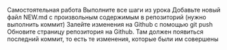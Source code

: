 Самостоятельная работа
Выполните все шаги из урока
Добавьте новый файл NEW.md с произвольным содержимым в репозиторий (нужно выполнить коммит)
Залейте изменения на Github с помощью git push
Обновите страницу репозитория на Github. Там должен появиться последний коммит, то есть те изменения, которые были им совершены
